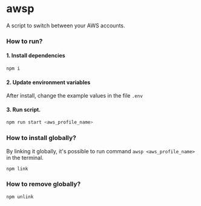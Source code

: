 # awsp

A script to switch between your AWS accounts.

### How to run?

#### 1. Install dependencies

```sh
npm i
```

#### 2. Update environment variables

After install, change the example values in the file `.env`

#### 3. Run script.

```sh
npm run start <aws_profile_name>
```

### How to install globally?

By linking it globally, it's possible to run command `awsp <aws_profile_name>` in the terminal.

```sh
npm link
```

### How to remove globally?

```sh
npm unlink
```
